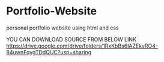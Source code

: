 # Portfolio-Website
personal portfolio website using html and css


YOU CAN DOWNLOAD SOURCE FROM BELOW LINK 
https://drive.google.com/drive/folders/1RxKbBs6lAZEkvRO4-84uwnFqygTDdQUC?usp=sharing
